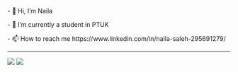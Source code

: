 <head1>- 💞️ Hi, I’m Naila<head1/>
<p>- 🌱 I’m currently a student in PTUK<p/>
<p>- 📫 How to reach me https://www.linkedin.com/in/naila-saleh-295691279/<p/>
<hr/>
<img src="https://github-readme-stats.vercel.app/api?username=naila-saleh&theme=midnight-purple&show_icons=true"/>
<img src="https://github-readme-stats.vercel.app/api/top-langs/?username=naila-saleh&theme=midnight-purple&hide_progress=true"/>

<!---
naila-saleh/naila-saleh is a ✨ special ✨ repository because its `README.md` (this file) appears on your GitHub profile.
You can click the Preview link to take a look at your changes.
--->
